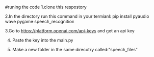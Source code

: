 #runing the code
1.clone this respostory

2.In the directory run this command in your termianl: pip install pyaudio wave pygame speech_recognition

3.Go to https://platform.openai.com/api-keys and get an api key

4. Paste the key into the main.py

5. Make a new folder in the same direcotry called:"speech_files"

